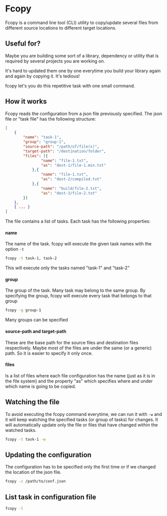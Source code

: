 # Fcopy

Fcopy is a command line tool (CLI) utility to copy/update several files from different source locations to different target locations.


## Useful for?

Maybe you are building some sort of a library, dependency or utility that is required by several projects you are working on.

It's hard to updated them one by one everytime you build your library again and again by copying it. It's tedious!

fcopy let's you do this repetitive task with one small command.


## How it works

Fcopy reads the configuration from a json file previously specified. The json file or "task file" has the following structure:

```json
[
    {
        "name": "task-1",
        "group": "group-1",
        "source-path": "/path/of/file(s)",
        "target-path": "/destination/folder",
        "files": [{ 
                "name": "file-1.txt", 
                "as": "dest-1/file-1.min.txt" 
            },{ 
                "name": "file-1.txt", 
                "as": "dest-2/compiled.txt" 
            },{ 
                "name": "build/file-2.txt", 
                "as": "dest-3/file-2.txt" 
        }]
    },
    { ... }
]
```

The file contains a list of tasks. Each task has the following properties:

#### name
The name of the task. fcopy will execute the given task names with the option `-t`

```bash
fcopy -t task-1, task-2
```

This will execute only the tasks named "task-1" and "task-2"


#### group
The group of the task. Many task may belong to the same group. By specifying the group, fcopy will execute every task that belongs to that group

```bash
fcopy -g group-1
```

Many groups can be specified

#### source-path and target-path

These are the base path for the source files and destination files respectively. Maybe most of the files are under the same (or a generic) path. So it is easier to specify it only once.

#### files
Is a list of files where each file configuration has the name (just as it is in the file system) and the property "as" which specifies where and under which name is going to be copied. 


## Watching the file
To avoid executing the fcopy command everytime, we can run it with `-w` and it will keep watching the specified tasks (or group of tasks) for changes. It will automatically update only the file or files that have changed within the watched tasks. 


```bash
fcopy -t task-1 -w
```

## Updating the configuration

The configuration has to be specified only the first time or if we changed the location of the json file.

```bash
fcopy -c /path/to/conf.json
```

## List task in configuration file

```bash
fcopy -l
```


